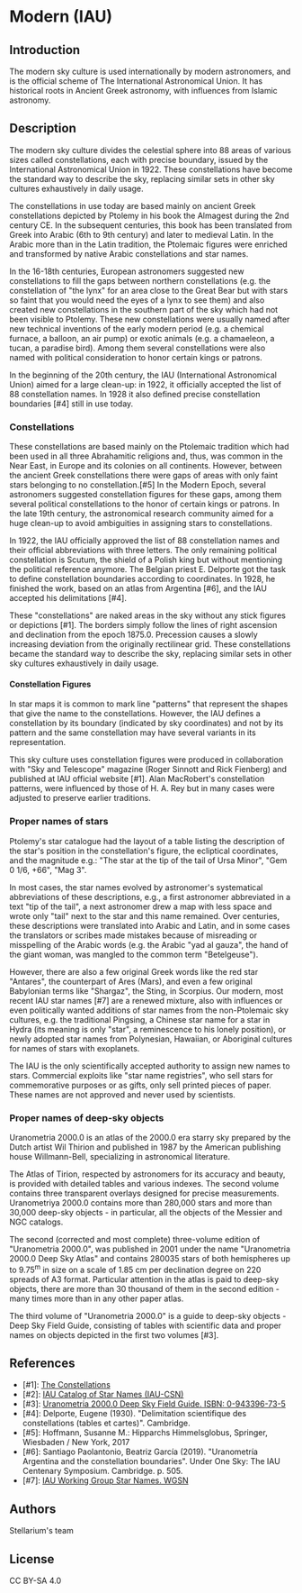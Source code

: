 # Modern (IAU)

## Introduction

The modern sky culture is used internationally by modern astronomers, and is the official scheme of The International Astronomical Union. It has historical roots in Ancient Greek astronomy, with influences from Islamic astronomy.

## Description

The modern sky culture divides the celestial sphere into 88 areas of various sizes called constellations, each with precise boundary, issued by the International Astronomical Union in 1922. These constellations have become the standard way to describe the sky, replacing similar sets in other sky cultures exhaustively in daily usage.

The constellations in use today are based mainly on ancient Greek constellations depicted by Ptolemy in his book the Almagest during the 2nd century CE. In the subsequent centuries, this book has been translated from Greek into Arabic (6th to 9th century) and later to medieval Latin. In the Arabic more than in the Latin tradition, the Ptolemaic figures were enriched and transformed by native Arabic constellations and star names.

In the 16-18th centuries, European astronomers suggested new constellations to fill the gaps between northern constellations (e.g. the constellation of "the lynx" for an area close to the Great Bear but with stars so faint that you would need the eyes of a lynx to see them) and also created new constellations in the southern part of the sky which had not been visible to Ptolemy. These new constellations were usually named after new technical inventions of the early modern period (e.g. a chemical furnace, a balloon, an air pump) or exotic animals (e.g. a chamaeleon, a tucan, a paradise bird). Among them several constellations were also named with political consideration to honor certain kings or patrons.

In the beginning of the 20th century, the IAU (International Astronomical Union) aimed for a large clean-up: in 1922, it officially accepted the list of 88 constellation names. In 1928 it also defined precise constellation boundaries [#4] still in use today.

### Constellations

These constellations are based mainly on the Ptolemaic tradition which had been used in all three Abrahamitic religions and, thus, was common in the Near East, in Europe and its colonies on all continents. However, between the ancient Greek constellations there were gaps of areas with only faint stars belonging to no constellation.[#5] In the Modern Epoch, several astronomers suggested constellation figures for these gaps, among them several political constellations to the honor of certain kings or patrons. In the late 19th century, the astronomical research community aimed for a huge clean-up to avoid ambiguities in assigning stars to constellations.

In 1922, the IAU officially approved the list of 88 constellation names and their official abbreviations with three letters. The only remaining political constellation is Scutum, the shield of a Polish king but without mentioning the political reference anymore. The Belgian priest E. Delporte got the task to define constellation boundaries according to coordinates. In 1928, he finished the work, based on an atlas from Argentina [#6], and the IAU accepted his delimitations [#4].

These "constellations" are naked areas in the sky without any stick figures or depictions [#1]. The borders simply follow the lines of right ascension and declination from the epoch 1875.0. Precession causes a slowly increasing deviation from the originally rectilinear grid. These constellations became the standard way to describe the sky, replacing similar sets in other sky cultures exhaustively in daily usage.

#### Constellation Figures

In star maps it is common to mark line "patterns" that represent the shapes that give the name to the constellations. However, the IAU defines a constellation by its boundary (indicated by sky coordinates) and not by its pattern and the same constellation may have several variants in its representation.

This sky culture uses constellation figures were produced in collaboration with "Sky and Telescope" magazine (Roger Sinnott and Rick Fienberg) and published at IAU official website [#1]. Alan MacRobert's constellation patterns, were influenced by those of H. A. Rey but in many cases were adjusted to preserve earlier traditions.

### Proper names of stars

Ptolemy's star catalogue had the layout of a table listing the description of the star's position in the constellation's figure, the ecliptical coordinates, and the magnitude e.g.: "The star at the tip of the tail of Ursa Minor", "Gem 0 1/6, +66", "Mag 3".

In most cases, the star names evolved by astronomer's systematical abbreviations of these descriptions, e.g., a first astronomer abbreviated in a text "tip of the tail", a next astronomer drew a map with less space and wrote only "tail" next to the star and this name remained. Over centuries, these descriptions were translated into Arabic and Latin, and in some cases the translators or scribes made mistakes because of misreading or misspelling of the Arabic words (e.g. the Arabic "yad al gauza", the hand of the giant woman, was mangled to the common term "Betelgeuse").

However, there are also a few original Greek words like the red star "Antares", the counterpart of Ares (Mars), and even a few original Babylonian terms like "Shargaz", the Sting, in Scorpius. Our modern, most recent IAU star names [#7] are a renewed mixture, also with influences or even politically wanted additions of star names from the non-Ptolemaic sky cultures, e.g. the traditional Pingsing, a Chinese star name for a star in Hydra (its meaning is only "star", a reminescence to his lonely position), or newly adopted star names from Polynesian, Hawaiian, or Aboriginal cultures for names of stars with exoplanets.

The IAU is the only scientifically accepted authority to assign new names to stars. Commercial exploits like "star name registries", who sell stars for commemorative purposes or as gifts, only sell printed pieces of paper. These names are not approved and never used by scientists.

### Proper names of deep-sky objects

Uranometria 2000.0 is an atlas of the 2000.0 era starry sky prepared by the Dutch artist Wil Thirion and published in 1987 by the American publishing house Willmann-Bell, specializing in astronomical literature.

The Atlas of Tirion, respected by astronomers for its accuracy and beauty, is provided with detailed tables and various indexes. The second volume contains three transparent overlays designed for precise measurements. Uranometriya 2000.0 contains more than 280,000 stars and more than 30,000 deep-sky objects - in particular, all the objects of the Messier and NGC catalogs.

The second (corrected and most complete) three-volume edition of "Uranometria 2000.0", was published in 2001 under the name "Uranometria 2000.0 Deep Sky Atlas" and contains 280035 stars of both hemispheres up to 9.75<sup>m</sup> in size on a scale of 1.85 cm per declination degree on 220 spreads of A3 format. Particular attention in the atlas is paid to deep-sky objects, there are more than 30 thousand of them in the second edition - many times more than in any other paper atlas.

The third volume of "Uranometria 2000.0" is a guide to deep-sky objects - Deep Sky Field Guide, consisting of tables with scientific data and proper names on objects depicted in the first two volumes [#3].

## References

 - [#1]: [The Constellations](https://www.iau.org/public/themes/constellations/)
 - [#2]: [IAU Catalog of Star Names (IAU-CSN)](http://www.pas.rochester.edu/~emamajek/WGSN/IAU-CSN.txt)
 - [#3]: [Uranometria 2000.0 Deep Sky Field Guide. ISBN: 0-943396-73-5](https://shopatsky.com/products/uranometria-2000-0-atlas-deep-sky-field-guide)
 - [#4]: Delporte, Eugene (1930). "Delimitation scientifique des constellations (tables et cartes)". Cambridge.
 - [#5]: Hoffmann, Susanne M.: Hipparchs Himmelsglobus, Springer, Wiesbaden / New York, 2017
 - [#6]: Santiago Paolantonio, Beatriz García (2019). "Uranometría Argentina and the constellation boundaries". Under One Sky: The IAU Centenary Symposium. Cambridge. p. 505.
 - [#7]: [IAU Working Group Star Names. WGSN](https://www.iau.org/science/scientific_bodies/working_groups/280/)

## Authors

Stellarium's team

## License

CC BY-SA 4.0
